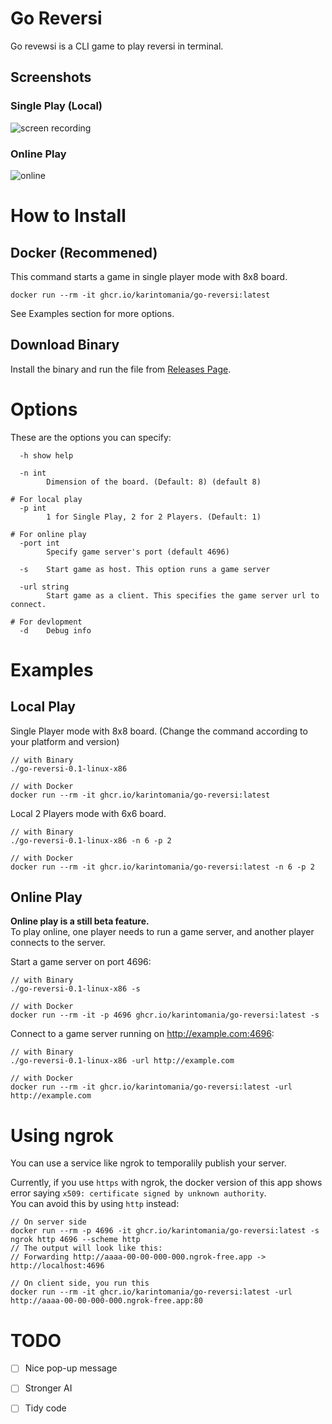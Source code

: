 # Go Reversi
Go revewsi is a CLI game to play reversi in terminal.  

## Screenshots
### Single Play (Local)  
![screen recording](https://github.com/user-attachments/assets/ec7d106e-3daf-41a5-995a-c1cdc0e7bf05)

### Online Play  
![online](https://github.com/user-attachments/assets/de284b2a-8fc6-446e-bfd1-9b85d7233486)


# How to Install

## Docker (Recommened)
This command starts a game in single player mode with 8x8 board.  
```
docker run --rm -it ghcr.io/karintomania/go-reversi:latest 
```

See Examples section for more options.  

## Download Binary
Install the binary and run the file from [Releases Page](https://github.com/karintomania/go-reversi/releases).  

# Options
These are the options you can specify:  
```
  -h show help

  -n int
        Dimension of the board. (Default: 8) (default 8)

# For local play
  -p int
        1 for Single Play, 2 for 2 Players. (Default: 1)

# For online play
  -port int
        Specify game server's port (default 4696)

  -s    Start game as host. This option runs a game server

  -url string
        Start game as a client. This specifies the game server url to connect.

# For devlopment
  -d    Debug info
```

# Examples
## Local Play
Single Player mode with 8x8 board. (Change the command according to your platform and version)  
```
// with Binary
./go-reversi-0.1-linux-x86

// with Docker
docker run --rm -it ghcr.io/karintomania/go-reversi:latest
```

Local 2 Players mode with 6x6 board.  
```
// with Binary
./go-reversi-0.1-linux-x86 -n 6 -p 2

// with Docker
docker run --rm -it ghcr.io/karintomania/go-reversi:latest -n 6 -p 2
```

## Online Play
**Online play is a still beta feature.**  
To play online, one player needs to run a game server, and another player connects to the server.  

Start a game server on port 4696:  
```
// with Binary
./go-reversi-0.1-linux-x86 -s

// with Docker
docker run --rm -it -p 4696 ghcr.io/karintomania/go-reversi:latest -s
```

Connect to a game server running on http://example.com:4696:  
```
// with Binary
./go-reversi-0.1-linux-x86 -url http://example.com

// with Docker
docker run --rm -it ghcr.io/karintomania/go-reversi:latest -url http://example.com
```

# Using ngrok
You can use a service like ngrok to temporalily publish your server.  

Currently, if you use `https` with ngrok, the docker version of this app shows error saying `x509: certificate signed by unknown authority`.  
You can avoid this by using `http` instead:
```
// On server side
docker run --rm -p 4696 -it ghcr.io/karintomania/go-reversi:latest -s
ngrok http 4696 --scheme http
// The output will look like this:
// Forwarding http://aaaa-00-00-000-000.ngrok-free.app -> http://localhost:4696

// On client side, you run this
docker run --rm -it ghcr.io/karintomania/go-reversi:latest -url http://aaaa-00-00-000-000.ngrok-free.app:80
```

# TODO
- [ ] Nice pop-up message
- [ ] Stronger AI
- [ ] Tidy code

